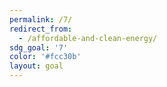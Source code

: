 ```yaml
---
permalink: /7/
redirect_from:
  - /affordable-and-clean-energy/
sdg_goal: '7'
color: '#fcc30b'
layout: goal
---
```


